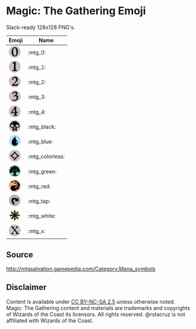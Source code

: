 # Magic: The Gathering Emoji

Slack-ready 128x128 PNG's.

| Emoji | Name |
|---|---|
| <img src='mtg_0.png' width=32 height=32> | :mtg_0: |
| <img src='mtg_1.png' width=32 height=32> | :mtg_1: |
| <img src='mtg_2.png' width=32 height=32> | :mtg_2: |
| <img src='mtg_3.png' width=32 height=32> | :mtg_3: |
| <img src='mtg_4.png' width=32 height=32> | :mtg_4: |
| <img src='mtg_black.png' width=32 height=32> | :mtg_black: |
| <img src='mtg_blue.png' width=32 height=32> | :mtg_blue: |
| <img src='mtg_colorless.png' width=32 height=32> | :mtg_colorless: |
| <img src='mtg_green.png' width=32 height=32> | :mtg_green: |
| <img src='mtg_red.png' width=32 height=32> | :mtg_red: |
| <img src='mtg_tap.png' width=32 height=32> | :mtg_tap: |
| <img src='mtg_white.png' width=32 height=32> | :mtg_white: |
| <img src='mtg_x.png' width=32 height=32> | :mtg_x: |

## Source

<http://mtgsalvation.gamepedia.com/Category:Mana_symbols>

## Disclaimer

Content is available under [CC BY-NC-SA 2.5](https://creativecommons.org/licenses/by-nc-sa/2.5/) unless otherwise noted.<br>
Magic: The Gathering content and materials are trademarks and copyrights of Wizards of the Coast its licensors. All rights reserved. @rstacruz is not affiliated with Wizards of the Coast.
